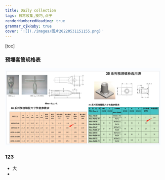 ```yaml
---
title: Daily collection 
tags: 日常收集,技巧,点子
renderNumberedHeading: true
grammar_cjkRuby: true
cover: '![](./images/图片20220531151155.png)'
---
```

[toc]

### 预埋套筒规格表
![预埋套筒规格表](./images/1653981451059.png)

### 123
* 大
* 
